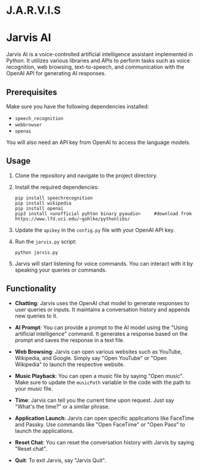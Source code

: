 # J.A.R.V.I.S

# Jarvis AI

Jarvis AI is a voice-controlled artificial intelligence assistant implemented in Python. It utilizes various libraries and APIs to perform tasks such as voice recognition, web browsing, text-to-speech, and communication with the OpenAI API for generating AI responses.

## Prerequisites

Make sure you have the following dependencies installed:

- `speech_recognition`
- `webbrowser`
- `openai`

You will also need an API key from OpenAI to access the language models.

## Usage

1. Clone the repository and navigate to the project directory.

2. Install the required dependencies:

   ```shell
   pip install speechrecognition
   pip install wikipedia
   pip install openai
   pip3 install <unofficial pyhton binary pyaudio>     #download from https://www.lfd.uci.edu/~gohlke/pythonlibs/
   ```

3. Update the `apikey` in the `config.py` file with your OpenAI API key.

4. Run the `jarvis.py` script:

   ```shell
   python jarvis.py
   ```

5. Jarvis will start listening for voice commands. You can interact with it by speaking your queries or commands.

## Functionality

- **Chatting**: Jarvis uses the OpenAI chat model to generate responses to user queries or inputs. It maintains a conversation history and appends new queries to it.

- **AI Prompt**: You can provide a prompt to the AI model using the "Using artificial intelligence" command. It generates a response based on the prompt and saves the response in a text file.

- **Web Browsing**: Jarvis can open various websites such as YouTube, Wikipedia, and Google. Simply say "Open YouTube" or "Open Wikipedia" to launch the respective website.

- **Music Playback**: You can open a music file by saying "Open music". Make sure to update the `musicPath` variable in the code with the path to your music file.

- **Time**: Jarvis can tell you the current time upon request. Just say "What's the time?" or a similar phrase.

- **Application Launch**: Jarvis can open specific applications like FaceTime and Passky. Use commands like "Open FaceTime" or "Open Pass" to launch the applications.

- **Reset Chat**: You can reset the conversation history with Jarvis by saying "Reset chat".

- **Quit**: To exit Jarvis, say "Jarvis Quit".


